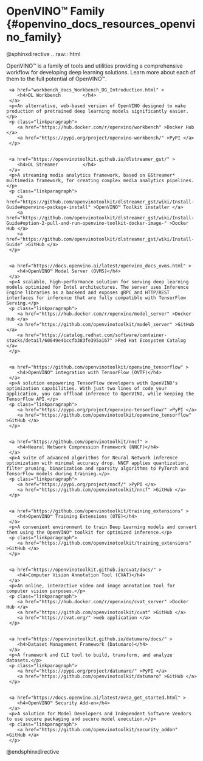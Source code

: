 # OpenVINO™ Family {#openvino_docs_resources_openvino_family}
   
@sphinxdirective
.. raw:: html
   
   <link rel="stylesheet" type="text/css" href="_static/css/ecosystem_style.css">

   <p>OpenVINO™ is a family of tools and utilities providing a comprehensive workflow for developing deep learning solutions. Learn more about each of them to the full potential of OpenVINO™. </p>

   
   <div id="eco_list">
   
     <a href="workbench_docs_Workbench_DG_Introduction.html" > 
		<h4>DL Workbench 		</h4> 
	 </a>
	 <p>An alternative, web-based version of OpenVINO designed to make production of pretrained deep learning models significantly easier.</p>
     <p class="linkparagraph">
		<a href="https://hub.docker.com/r/openvino/workbench" >Docker Hub </a>  
		<a href="https://pypi.org/project/openvino-workbench/" >PyPI </a>
     </p>
       
	   
	 <a href="https://openvinotoolkit.github.io/dlstreamer_gst/" > 
		<h4>DL Streamer  		</h4> 
	 </a>
	 <p>A streaming media analytics framework, based on GStreamer* multimedia framework, for creating complex media analytics pipelines.</p>
     <p class="linkparagraph">
		<a href="https://github.com/openvinotoolkit/dlstreamer_gst/wiki/Install-Guide#openvino-package-install" >OpenVINO™ Toolkit installer </a> 
		<a href="https://github.com/openvinotoolkit/dlstreamer_gst/wiki/Install-Guide#option-2-pull-and-run-openvino-toolkit-docker-image-" >Docker Hub </a>
		<a href="https://github.com/openvinotoolkit/dlstreamer_gst/wiki/Install-Guide" >GitHub </a>
     </p>


     <a href="https://docs.openvino.ai/latest/openvino_docs_ovms.html" > 
		<h4>OpenVINO™ Model Server (OVMS)</h4> 
	 </a>
	 <p>A scalable, high-performance solution for serving deep learning models optimized for Intel architectures. The server uses Inference Engine libraries as a backend and exposes gRPC and HTTP/REST interfaces for inference that are fully compatible with TensorFlow Serving.</p>
     <p class="linkparagraph">
		<a href="https://hub.docker.com/r/openvino/model_server" >Docker Hub </a>  
		<a href="https://github.com/openvinotoolkit/model_server" >GitHub </a>
		<a href="https://catalog.redhat.com/software/container-stacks/detail/60649e41ccfb383fe395a167" >Red Hat Ecosystem Catalog </a>
     </p>
	 
	 
	 <a href="https://github.com/openvinotoolkit/openvino_tensorflow" > 
		<h4>OpenVINO™ integration with TensorFlow (OVTF)</h4> 
	 </a>
	 <p>A solution empowering TensorFlow developers with OpenVINO's optimization capabilities. With just two lines of code your application, you can offload inference to OpenVINO, while keeping the TensorFlow API.</p>
     <p class="linkparagraph"> 
		<a href="https://pypi.org/project/openvino-tensorflow/" >PyPI </a>  
		<a href="https://github.com/openvinotoolkit/openvino_tensorflow" >GitHub </a>
     </p>


	 <a href="https://github.com/openvinotoolkit/nncf" > 
		<h4>Neural Network Compression Framework (NNCF)</h4> 
	 </a>
	 <p>A suite of advanced algorithms for Neural Network inference optimization with minimal accuracy drop. NNCF applies quantization, filter pruning, binarization and sparsity algorithms to PyTorch and TensorFlow models during training.</p>
     <p class="linkparagraph"> 
		<a href="https://pypi.org/project/nncf/" >PyPI </a>  
		<a href="https://github.com/openvinotoolkit/nncf" >GitHub </a>
     </p>	 
	 
	 
	 <a href="https://github.com/openvinotoolkit/training_extensions" > 
		<h4>OpenVINO™ Training Extensions (OTE)</h4> 
	 </a>
     <p>A convenient environment to train Deep Learning models and convert them using the OpenVINO™ toolkit for optimized inference.</p>	 
     <p class="linkparagraph">  
		<a href="https://github.com/openvinotoolkit/training_extensions" >GitHub </a>
     </p>
	 
	 
     <a href="https://openvinotoolkit.github.io/cvat/docs/" > 
		<h4>Computer Vision Annotation Tool (CVAT)</h4> 
	 </a>
	 <p>An online, interactive video and image annotation tool for computer vision purposes.</p>
     <p class="linkparagraph"> 
		<a href="https://hub.docker.com/r/openvino/cvat_server" >Docker Hub </a>  
		<a href="https://github.com/openvinotoolkit/cvat" >GitHub </a>
		<a href="https://cvat.org/" >web application </a>
     </p>
	 
	 
	 <a href="https://openvinotoolkit.github.io/datumaro/docs/" > 
		<h4>Dataset Management Framework (Datumaro)</h4> 
	 </a>
	 <p>A framework and CLI tool to build, transform, and analyze datasets.</p>
     <p class="linkparagraph">
		<a href="https://pypi.org/project/datumaro/" >PyPI </a>  
		<a href="https://github.com/openvinotoolkit/datumaro" >GitHub </a>
     </p>	 	


	 <a href="https://docs.openvino.ai/latest/ovsa_get_started.html" > 
		<h4>OpenVINO™ Security Add-on</h4> 
	 </a>
	 <p>A solution for Model Developers and Independent Software Vendors to use secure packaging and secure model execution.</p>
     <p class="linkparagraph">
		<a href="https://github.com/openvinotoolkit/security_addon" >GitHub </a>
     </p>	
   </div>
   <div style="clear:both;"> </div>
 
@endsphinxdirective